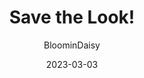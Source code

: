 ---
author: "BloominDaisy"
date: 2023-03-03
hidden: true
title: "Save the Look!"
noindex: true
images:
-  https://media.discordapp.net/attachments/870010373976236052/1081227734157643826/IMG_8767.png?ex=65e1ebcc&is=65cf76cc&hm=6fb81618ffcc88f1876f53650676c8a579a6c7776b01c8f2b4f630c9bd166fe0&=&format=webp&quality=lossless&width=717&height=331
description: "Brookhaven Update: More shopping!"
draft: true
---